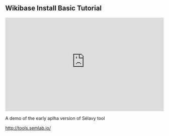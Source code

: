 <style>
  .responsive-container {
	position: relative;
	padding-bottom: 53.25%;
	padding-top: 30px;
	height: 0;
	overflow: hidden;
}
.responsive-container,
	.responsive-container iframe {
	max-width: 1280px;
	max-height: 720px;
}
.responsive-container iframe {
	position: absolute;
	top: 0; left: 0;
	width: 100%;
	height: 100%;
}
</style>

## Wikibase Install Basic Tutorial

<div class="responsive-container">
<iframe width="100%" height="720" src="https://www.youtube-nocookie.com/embed/Pg4CiaLNk8o?VQ=HD1080" frameborder="0" allow="accelerometer; autoplay; encrypted-media; gyroscope; picture-in-picture" allowfullscreen></iframe>
</div>


A demo of the early aplha version of Sélavy tool

http://tools.semlab.io/
